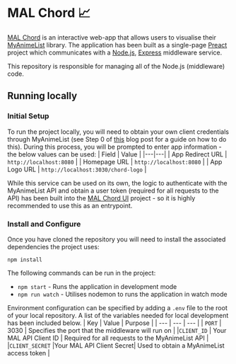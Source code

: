 # MAL Chord 📈

[MAL Chord](https://www.mal-chord.com/) is an interactive web-app that allows users to visualise their [MyAnimeList](https://myanimelist.net/) library. The application has been built as a single-page [Preact](https://preactjs.com/) project which communicates with a [Node.js](https://nodejs.org/en/), [Express](https://expressjs.com/) middleware service.

This repository is responsible for managing all of the Node.js (middleware) code.

## Running locally

### Initial Setup

To run the project locally, you will need to obtain your own client credentials through MyAnimeList (see Step 0 of [this](https://myanimelist.net/blog.php?eid=835707) blog post for a guide on how to do this). During this process, you will be prompted to enter app information - the below values can be used:
| Field | Value |
|---|---|
| App Redirect URL | `http://localhost:8080` |
| Homepage URL | `http://localhost:8080` |
| App Logo URL | `http://localhost:3030/chord-logo` |

While this service can be used on its own, the logic to authenticate with the MyAnimeList API and obtain a user token (required for all requests to the API) has been built into the [MAL Chord UI](https://github.com/Johoseph/mal-chord) project - so it is highly recommended to use this as an entrypoint.

### Install and Configure

Once you have cloned the repository you will need to install the associated dependencies the project uses:

```
npm install
```

The following commands can be run in the project:

- `npm start` - Runs the application in development mode
- `npm run watch` - Utilises nodemon to runs the application in watch mode

Environment configuration can be specified by adding a `.env` file to the root of your local repository. A list of the variables needed for local development has been included below.
| Key | Value | Purpose |
| --- | --- | --- |
| `PORT` | 3030 | Specifies the port that the middleware will run on |
|`CLIENT_ID` | Your MAL API Client ID | Required for all requests to the MyAnimeList API |
|`CLIENT_SECRET` |Your MAL API Client Secret| Used to obtain a MyAnimeList access token |
